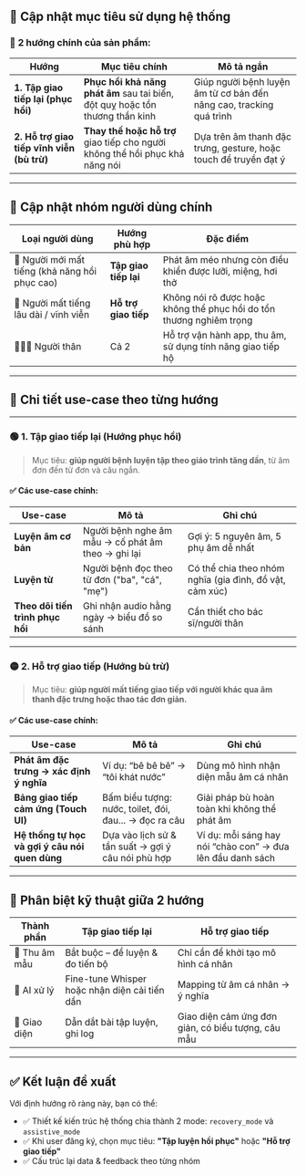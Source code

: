 ## 🧠 **Cập nhật mục tiêu sử dụng hệ thống**

### 🎯 **2 hướng chính của sản phẩm:**

| Hướng                                      | Mục tiêu chính                                                                | Mô tả ngắn                                                          |
| ------------------------------------------ | ----------------------------------------------------------------------------- | ------------------------------------------------------------------- |
| **1. Tập giao tiếp lại (phục hồi)**        | **Phục hồi khả năng phát âm** sau tai biến, đột quỵ hoặc tổn thương thần kinh | Giúp người bệnh luyện âm từ cơ bản đến nâng cao, tracking quá trình |
| **2. Hỗ trợ giao tiếp vĩnh viễn (bù trừ)** | **Thay thế hoặc hỗ trợ** giao tiếp cho người không thể hồi phục khả năng nói  | Dựa trên âm thanh đặc trưng, gesture, hoặc touch để truyền đạt ý    |

---

## 👥 **Cập nhật nhóm người dùng chính**

| Loại người dùng                                | Hướng phù hợp         | Đặc điểm                                                             |
| ---------------------------------------------- | --------------------- | -------------------------------------------------------------------- |
| 🧓 Người mới mất tiếng (khả năng hồi phục cao) | **Tập giao tiếp lại** | Phát âm méo nhưng còn điều khiển được lưỡi, miệng, hơi thở           |
| 👴 Người mất tiếng lâu dài / vĩnh viễn         | **Hỗ trợ giao tiếp**  | Không nói rõ được hoặc không thể phục hồi do tổn thương nghiêm trọng |
| 👨‍👩‍👧 Người thân                            | Cả 2                  | Hỗ trợ vận hành app, thu âm, sử dụng tính năng giao tiếp hộ          |

---

## 📱 **Chi tiết use-case theo từng hướng**

---

### 🟢 **1. Tập giao tiếp lại (Hướng phục hồi)**

> Mục tiêu: **giúp người bệnh luyện tập theo giáo trình tăng dần**, từ âm đơn đến từ đơn và câu ngắn.

#### ✅ Các use-case chính:

| Use-case                         | Mô tả                                              | Ghi chú                                                 |
| -------------------------------- | -------------------------------------------------- | ------------------------------------------------------- |
| **Luyện âm cơ bản**              | Người bệnh nghe âm mẫu → cố phát âm theo → ghi lại | Gợi ý: 5 nguyên âm, 5 phụ âm dễ nhất                    |
| **Luyện từ**                     | Người bệnh đọc theo từ đơn ("ba", "cá", "mẹ")      | Có thể chia theo nhóm nghĩa (gia đình, đồ vật, cảm xúc) |
| **Theo dõi tiến trình phục hồi** | Ghi nhận audio hằng ngày → biểu đồ so sánh         | Cần thiết cho bác sĩ/người thân                         |

---

### 🟡 **2. Hỗ trợ giao tiếp (Hướng bù trừ)**

> Mục tiêu: **giúp người mất tiếng giao tiếp với người khác qua âm thanh đặc trưng hoặc thao tác đơn giản.**

#### ✅ Các use-case chính:

| Use-case                                       | Mô tả                                                  | Ghi chú                                                    |
| ---------------------------------------------- | ------------------------------------------------------ | ---------------------------------------------------------- |
| **Phát âm đặc trưng → xác định ý nghĩa**       | Ví dụ: “bê bê bê” → “tôi khát nước”                    | Dùng mô hình nhận diện mẫu âm cá nhân                      |
| **Bảng giao tiếp cảm ứng (Touch UI)**          | Bấm biểu tượng: nước, toilet, đói, đau... → đọc ra câu | Giải pháp bù hoàn toàn khi không thể phát âm               |
| **Hệ thống tự học và gợi ý câu nói quen dùng** | Dựa vào lịch sử & tần suất → gợi ý câu nói phù hợp     | Ví dụ: mỗi sáng hay nói “chào con” → đưa lên đầu danh sách |

---

## 🔧 Phân biệt kỹ thuật giữa 2 hướng

| Thành phần    | Tập giao tiếp lại                             | Hỗ trợ giao tiếp                                   |
| ------------- | --------------------------------------------- | -------------------------------------------------- |
| 🎤 Thu âm mẫu | Bắt buộc – để luyện & đo tiến bộ              | Chỉ cần để khởi tạo mô hình cá nhân                |
| 🧠 AI xử lý   | Fine-tune Whisper hoặc nhận diện cải tiến dần | Mapping từ âm cá nhân → ý nghĩa                    |
| 📲 Giao diện  | Dẫn dắt bài tập luyện, ghi log                | Giao diện cảm ứng đơn giản, có biểu tượng, câu mẫu |

---

## ✅ Kết luận đề xuất

Với định hướng rõ ràng này, bạn có thể:

* ✅ Thiết kế kiến trúc hệ thống chia thành 2 mode: `recovery_mode` và `assistive_mode`
* ✅ Khi user đăng ký, chọn mục tiêu: **"Tập luyện hồi phục"** hoặc **"Hỗ trợ giao tiếp"**
* ✅ Cấu trúc lại data & feedback theo từng nhóm

